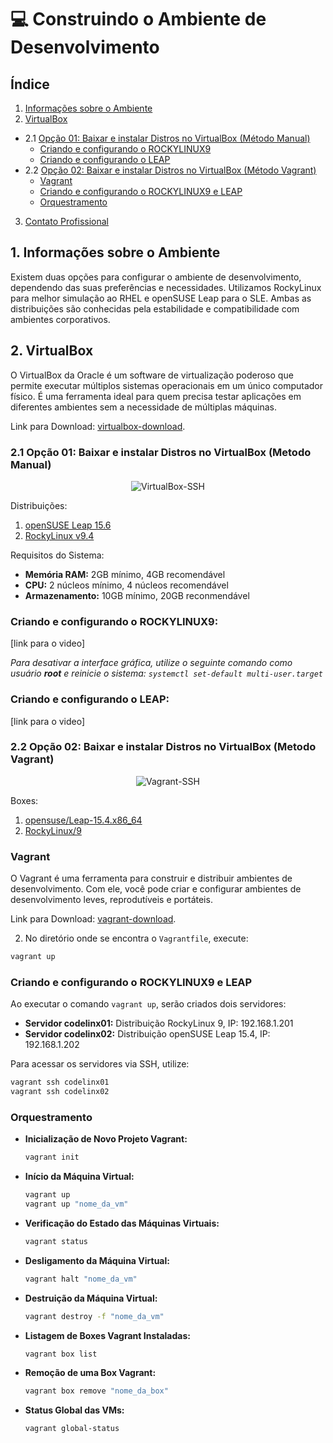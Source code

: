 # 💻 Construindo o Ambiente de Desenvolvimento

## Índice
1. [Informações sobre o Ambiente](#informacoes-sobre-o-ambiente)
2. [VirtualBox](#download-virtualbox)
  - 2.1 [Opção 01: Baixar e instalar Distros no VirtualBox (Método Manual)](#opcao-01)
    - [Criando e configurando o ROCKYLINUX9](#rockylinux)
    - [Criando e configurando o LEAP](#leap)
  - 2.2 [Opção 02: Baixar e instalar Distros no VirtualBox (Método Vagrant)](#opcao-02)
    - [Vagrant](#download-vagrant)
    - [Criando e configurando o ROCKYLINUX9 e LEAP](#rocky-leap)
    - [Orquestramento](#orquestramento)
3. [Contato Profissional](#contato-profissional)

## <a id="informacoes-sobre-o-ambiente"></a>1. Informações sobre o Ambiente

Existem duas opções para configurar o ambiente de desenvolvimento, dependendo das suas preferências e necessidades. Utilizamos RockyLinux para melhor simulação ao RHEL e openSUSE Leap para o SLE. Ambas as distribuições são conhecidas pela estabilidade e compatibilidade com ambientes corporativos.

## <a id="download-virtualbox"></a>2. VirtualBox
O VirtualBox da Oracle é um software de virtualização poderoso que permite executar múltiplos sistemas operacionais em um único computador físico. É uma ferramenta ideal para quem precisa testar aplicações em diferentes ambientes sem a necessidade de múltiplas máquinas.

Link para Download: [virtualbox-download](https://www.virtualbox.org/wiki/Downloads).

### <a id="opcao-01"></a>2.1 Opção 01: Baixar e instalar Distros no VirtualBox (Metodo Manual)

<p align="center">
<img src="https://github.com/codelinx-academy/codelinx_LPIC/assets/72288211/cff444fe-8a79-4adb-9374-4fed9119a9f9" alt="VirtualBox-SSH">
</p>

Distribuições:
1. [openSUSE Leap 15.6](https://get.opensuse.org/leap/15.6/)
2. [RockyLinux v9.4](https://rockylinux.org/download)

Requisitos do Sistema:
- **Memória RAM:** 2GB mínimo, 4GB recomendável
- **CPU:** 2 núcleos mínimo, 4 núcleos recomendável
- **Armazenamento:** 10GB mínimo, 20GB reconmendável

### <a id="rockylinux"></a> Criando e configurando o ROCKYLINUX9:

[link para o video]

_Para desativar a interface gráfica, utilize o seguinte comando como usuário **root** e reinicie o sistema: `systemctl set-default multi-user.target`_

### <a id="leap"></a> Criando e configurando o LEAP:

[link para o video]

### <a id="opcao-02"></a>2.2 Opção 02: Baixar e instalar Distros no VirtualBox (Metodo Vagrant)

<p align="center">
<img src="https://github.com/codelinx-academy/codelinx_LPIC/assets/72288211/7f8a80a2-3290-4b61-9c8b-54fa52e793fc" alt="Vagrant-SSH">
</p>

Boxes:
1. [opensuse/Leap-15.4.x86_64](https://app.vagrantup.com/opensuse/boxes/Leap-15.4.x86_64)
2. [RockyLinux/9](https://app.vagrantup.com/rockylinux/boxes/9)

### <a id="vagrant"></a> Vagrant
O Vagrant é uma ferramenta para construir e distribuir ambientes de desenvolvimento. Com ele, você pode criar e configurar ambientes de desenvolvimento leves, reprodutíveis e portáteis.

Link para Download: [vagrant-download](https://developer.hashicorp.com/vagrant/install?product_intent=vagrant).

2. No diretório onde se encontra o `Vagrantfile`, execute:

```bash
vagrant up
```

### <a id="rocky-leap"></a> Criando e configurando o ROCKYLINUX9 e LEAP

Ao executar o comando `vagrant up`, serão criados dois servidores:

- **Servidor codelinx01:** Distribuição RockyLinux 9, IP: 192.168.1.201
- **Servidor codelinx02:** Distribuição openSUSE Leap 15.4, IP: 192.168.1.202

Para acessar os servidores via SSH, utilize:

```bash
vagrant ssh codelinx01
vagrant ssh codelinx02
```

### <a id="orquestramento"></a> Orquestramento

- **Inicialização de Novo Projeto Vagrant:**
  ```bash
  vagrant init
  ```
- **Início da Máquina Virtual:**
  ```bash
  vagrant up
  vagrant up "nome_da_vm"
  ```
- **Verificação do Estado das Máquinas Virtuais:**
  ```bash
  vagrant status
  ```
- **Desligamento da Máquina Virtual:**
  ```bash
  vagrant halt "nome_da_vm"
  ```
- **Destruição da Máquina Virtual:**
  ```bash
  vagrant destroy -f "nome_da_vm" 
  ```
- **Listagem de Boxes Vagrant Instaladas:**
  ```bash
  vagrant box list
  ```
- **Remoção de uma Box Vagrant:**
  ```bash
  vagrant box remove "nome_da_box"
  ```
- **Status Global das VMs:**
  ```bash
  vagrant global-status
  ```